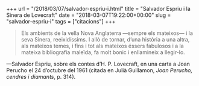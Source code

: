 +++
url = "/2018/03/07/salvador-espriu-i.html"
title = "Salvador Espriu i la Sinera de Lovecraft"
date = "2018-03-07T19:22:00+00:00"
slug = "salvador-espriu-i"
tags = ["citacions"]
+++

> Els ambients de la vella Nova Anglaterra —sempre els mateixos— i la seva Sinera, reeixidíssims. I allò de tornar, d’una història a una altra, als mateixos temes, i fins i tot als mateixos éssers fabulosos i a la mateixa bibliografia maleïda, fa molt bonic i enllamineix a llegir-lo.

—Salvador Espriu, sobre els contes d’H. P. Lovecraft, en una carta a Joan Perucho el 24 d’octubre del 1961 (citada en Julià Guillamon, *Joan Perucho, cendres i diamants*, p. 314).

